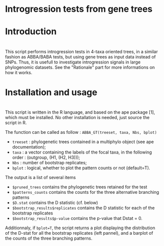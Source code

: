 # Introgression tests from gene trees

# Introduction
#
This script performs introgression tests in 4-taxa oriented trees, in a similar fashion as ABBA/BABA tests, but using gene trees as input data instead of SNPs. Thus, it is usefull to investigate introgression signals in large phylogenomic datasets. See the "Rationale" part for more informations on how it works.

# Installation and usage
#
This script is written in the R language, and based on the ape package [1], which must be installed. No other installation is needed, just source the script in R.

The function can be called as follow : `ABBA_GT(treeset, taxa, Nbs, bplot)`

* `treeset` : phylogenetic trees contained in a multiphylo object (see ape documentation);
* `taxa` : a vector containing the labels of the focal taxa, in the following order : (outgroup, (H1, (H2, H3)));
* `Nbs` : number of bootstrap replicates;
* `bplot` : logical, whether to plot the pattern counts or not (default=T).

The output is a list of several items

 * `$pruned_trees` contains the phylogenetic trees retained for the test
 * `$patterns_counts` contains the counts for the three alternative branching patterns
 * `$D.stat` contains the D statistic (cf. below)
 * `$bootstrap_results$replicates` contains the D statistic for each of the bootstrap replicates
 * `$bootstrap_results$p-value` contains the p-value that Dstat = 0.
 
 Additionnaly, if `bplot=T`, the script returns a plot displaying the distribution of the D-stat for all the bootstrap replicates (left pannel), and a barplot of the counts of the three branching patterns.   
